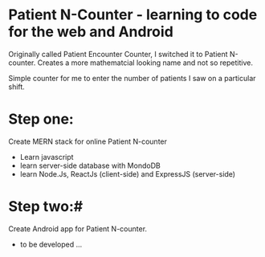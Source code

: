 # Patient N-Counter - learning to code for the web and Android

Originally called Patient Encounter Counter, I switched it to Patient N-counter. Creates a more mathematcial looking name and not so repetitive.

Simple counter for me to enter the number of patients I saw on a particular shift.

# Step one: #
Create MERN stack for online Patient N-counter
- Learn javascript
- learn server-side database with MondoDB
- learn Node.Js, ReactJs (client-side) and ExpressJS (server-side)

# Step two:#
Create Android app for Patient N-counter.
- to be developed ...
